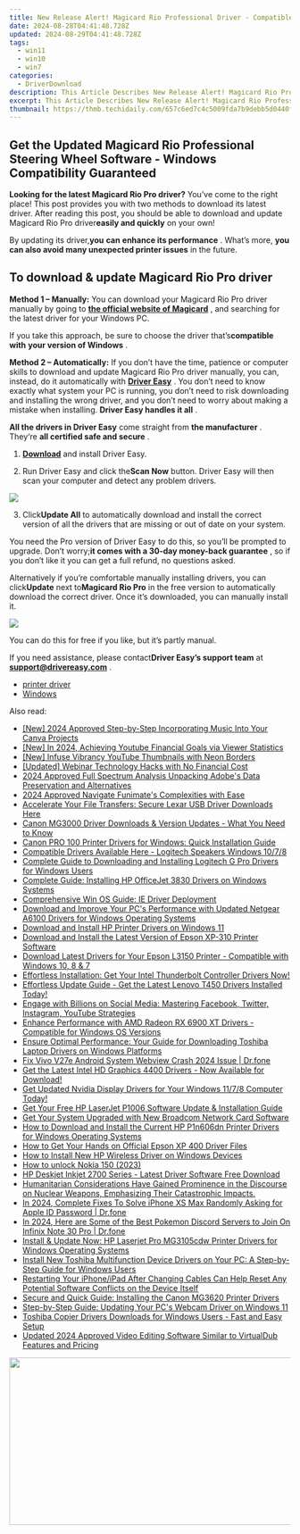 ```yaml
---
title: New Release Alert! Magicard Rio Professional Driver - Compatible with Multiple Windows Versions
date: 2024-08-28T04:41:48.728Z
updated: 2024-08-29T04:41:48.728Z
tags:
  - win11
  - win10
  - win7
categories:
  - DriverDownload
description: This Article Describes New Release Alert! Magicard Rio Professional Driver - Compatible with Multiple Windows Versions
excerpt: This Article Describes New Release Alert! Magicard Rio Professional Driver - Compatible with Multiple Windows Versions
thumbnail: https://thmb.techidaily.com/657c6ed7c4c5009fda7b9debb5d0440f9ba124b99f1e715f38abd38365f6151e.png
---
```


## Get the Updated Magicard Rio Professional Steering Wheel Software - Windows Compatibility Guaranteed

**Looking for the latest Magicard Rio Pro driver?** You’ve come to the right place! This post provides you with two methods to download its latest driver. After reading this post, you should be able to download and update Magicard Rio Pro driver**easily and quickly** on your own!

 By updating its driver,**you** **can** **enhance its performance** . What’s more, **you can also avoid many unexpected printer issues** in the future.

## To download & update Magicard Rio Pro driver

**Method 1 – Manually:**  You can download your Magicard Rio Pro driver manually by going to **[the official website of Magicard](https://support.magicard.com/)**  , and searching for the latest driver for your Windows PC.

 If you take this approach, be sure to choose the driver that’s**compatible with** **your version of Windows** .

**Method 2 – Automatically:** If you don’t have the time, patience or computer skills to download and update Magicard Rio Pro driver manually, you can, instead, do it automatically with **[Driver Easy](https://tools.techidaily.com/drivereasy/download/)**  . You don’t need to know exactly what system your PC is running, you don’t need to risk downloading and installing the wrong driver, and you don’t need to worry about making a mistake when installing. **Driver Easy handles it all** .

**All the drivers in Driver Easy** come straight from **the manufacturer** . They‘re **all certified safe and secure** .  

 1) **[Download](https://tools.techidaily.com/drivereasy/download/)**  and install Driver Easy.

 2) Run Driver Easy and click the**Scan Now** button. Driver Easy will then scan your computer and detect any problem drivers.

![](https://images.drivereasy.com/wp-content/uploads/2019/05/image-1115.png)

 3) Click**Update All** to automatically download and install the correct version of all the drivers that are missing or out of date on your system.

 You need the Pro version of Driver Easy to do this, so you’ll be prompted to upgrade. Don’t worry;**it comes with a 30-day money-back guarantee** , so if you don’t like it you can get a full refund, no questions asked.

 Alternatively if you’re comfortable manually installing drivers, you can click**Update** next to**Magicard Rio Pro** in the free version to automatically download the correct driver. Once it’s downloaded, you can manually install it.

![](https://images.drivereasy.com/wp-content/uploads/2019/05/image-1116.png)

 You can do this for free if you like, but it’s partly manual.  

 If you need assistance, please contact**Driver Easy’s support team** at [**support@drivereasy.com**](https://tools.techidaily.com/drivereasy/download/) .

* [printer driver](https://tools.techidaily.com/drivereasy/download/)
* [Windows](https://tools.techidaily.com/drivereasy/download/)

<ins class="adsbygoogle"
     style="display:block"
     data-ad-format="autorelaxed"
     data-ad-client="ca-pub-7571918770474297"
     data-ad-slot="1223367746"></ins>



<ins class="adsbygoogle"
     style="display:block"
     data-ad-client="ca-pub-7571918770474297"
     data-ad-slot="8358498916"
     data-ad-format="auto"
     data-full-width-responsive="true"></ins>

<span class="atpl-alsoreadstyle">Also read:</span>
<div><ul>
<li><a href="https://fox-hovers.techidaily.com/new-2024-approved-step-by-step-incorporating-music-into-your-canva-projects/"><u>[New] 2024 Approved  Step-by-Step  Incorporating Music Into Your Canva Projects</u></a></li>
<li><a href="https://facebook-video-share.techidaily.com/new-in-2024-achieving-youtube-financial-goals-via-viewer-statistics/"><u>[New] In 2024, Achieving Youtube Financial Goals via Viewer Statistics</u></a></li>
<li><a href="https://facebook-video-share.techidaily.com/new-infuse-vibrancy-youtube-thumbnails-with-neon-borders/"><u>[New] Infuse Vibrancy  YouTube Thumbnails with Neon Borders</u></a></li>
<li><a href="https://remote-screen-capture.techidaily.com/updated-webinar-technology-hacks-with-no-financial-cost/"><u>[Updated] Webinar Technology Hacks with No Financial Cost</u></a></li>
<li><a href="https://some-knowledge.techidaily.com/2024-approved-full-spectrum-analysis-unpacking-adobes-data-preservation-and-alternatives/"><u>2024 Approved  Full Spectrum Analysis  Unpacking Adobe's Data Preservation and Alternatives</u></a></li>
<li><a href="https://fox-http.techidaily.com/2024-approved-navigate-funimates-complexities-with-ease/"><u>2024 Approved  Navigate Funimate's Complexities with Ease</u></a></li>
<li><a href="https://win-amazing.techidaily.com/1722977092633-accelerate-your-file-transfers-secure-lexar-usb-driver-downloads-here/"><u>Accelerate Your File Transfers: Secure Lexar USB Driver Downloads Here</u></a></li>
<li><a href="https://win-amazing.techidaily.com/canon-mg3000-driver-downloads-and-version-updates-what-you-need-to-know/"><u>Canon MG3000 Driver Downloads & Version Updates - What You Need to Know</u></a></li>
<li><a href="https://win-amazing.techidaily.com/canon-pro-100-printer-drivers-for-windows-quick-installation-guide/"><u>Canon PRO 100 Printer Drivers for Windows: Quick Installation Guide</u></a></li>
<li><a href="https://win-amazing.techidaily.com/compatible-drivers-available-here-logitech-speakers-windows-1078/"><u>Compatible Drivers Available Here - Logitech Speakers Windows 10/7/8</u></a></li>
<li><a href="https://win-amazing.techidaily.com/complete-guide-to-downloading-and-installing-logitech-g-pro-drivers-for-windows-users/"><u>Complete Guide to Downloading and Installing Logitech G Pro Drivers for Windows Users</u></a></li>
<li><a href="https://win-amazing.techidaily.com/complete-guide-installing-hp-officejet-3830-drivers-on-windows-systems/"><u>Complete Guide: Installing HP OfficeJet 3830 Drivers on Windows Systems</u></a></li>
<li><a href="https://driver-install.techidaily.com/comprehensive-win-os-guide-ie-driver-deployment/"><u>Comprehensive Win OS Guide: IE Driver Deployment</u></a></li>
<li><a href="https://win-amazing.techidaily.com/download-and-improve-your-pcs-performance-with-updated-netgear-a6100-drivers-for-windows-operating-systems/"><u>Download and Improve Your PC's Performance with Updated Netgear A6100 Drivers for Windows Operating Systems</u></a></li>
<li><a href="https://win-amazing.techidaily.com/download-and-install-hp-printer-drivers-on-windows-11/"><u>Download and Install HP Printer Drivers on Windows 11</u></a></li>
<li><a href="https://win-amazing.techidaily.com/download-and-install-the-latest-version-of-epson-xp-310-printer-software/"><u>Download and Install the Latest Version of Epson XP-310 Printer Software</u></a></li>
<li><a href="https://win-amazing.techidaily.com/download-latest-drivers-for-your-epson-l3150-printer-compatible-with-windows-10-8-and-7/"><u>Download Latest Drivers for Your Epson L3150 Printer - Compatible with Windows 10, 8 & 7</u></a></li>
<li><a href="https://win-amazing.techidaily.com/effortless-installation-get-your-intel-thunderbolt-controller-drivers-now/"><u>Effortless Installation: Get Your Intel Thunderbolt Controller Drivers Now!</u></a></li>
<li><a href="https://win-amazing.techidaily.com/1722976037702-effortless-update-guide-get-the-latest-lenovo-t450-drivers-installed-today/"><u>Effortless Update Guide - Get the Latest Lenovo T450 Drivers Installed Today!</u></a></li>
<li><a href="https://win-forum.techidaily.com/engage-with-billions-on-social-media-mastering-facebook-twitter-instagram-youtube-strategies/"><u>Engage with Billions on Social Media: Mastering Facebook, Twitter, Instagram, YouTube Strategies</u></a></li>
<li><a href="https://win-amazing.techidaily.com/enhance-performance-with-amd-radeon-rx-6900-xt-drivers-compatible-for-windows-os-versions/"><u>Enhance Performance with AMD Radeon RX 6900 XT Drivers - Compatible for Windows OS Versions</u></a></li>
<li><a href="https://win-amazing.techidaily.com/ensure-optimal-performance-your-guide-for-downloading-toshiba-laptop-drivers-on-windows-platforms/"><u>Ensure Optimal Performance: Your Guide for Downloading Toshiba Laptop Drivers on Windows Platforms</u></a></li>
<li><a href="https://howto.techidaily.com/fix-vivo-v27e-android-system-webview-crash-2024-issue-drfone-by-drfone-fix-android-problems-fix-android-problems/"><u>Fix Vivo V27e Android System Webview Crash 2024 Issue | Dr.fone</u></a></li>
<li><a href="https://win-amazing.techidaily.com/get-the-latest-intel-hd-graphics-4400-drivers-now-available-for-download/"><u>Get the Latest Intel HD Graphics 4400 Drivers - Now Available for Download!</u></a></li>
<li><a href="https://win-amazing.techidaily.com/1722978841142-get-updated-nvidia-display-drivers-for-your-windows-1178-computer-today/"><u>Get Updated Nvidia Display Drivers for Your Windows 11/7/8 Computer Today!</u></a></li>
<li><a href="https://win-amazing.techidaily.com/get-your-free-hp-laserjet-p1006-software-update-and-installation-guide/"><u>Get Your Free HP LaserJet P1006 Software Update & Installation Guide</u></a></li>
<li><a href="https://win-amazing.techidaily.com/get-your-system-upgraded-with-new-broadcom-network-card-software/"><u>Get Your System Upgraded with New Broadcom Network Card Software</u></a></li>
<li><a href="https://win-amazing.techidaily.com/how-to-download-and-install-the-current-hp-p1n606dn-printer-drivers-for-windows-operating-systems/"><u>How to Download and Install the Current HP P1n606dn Printer Drivers for Windows Operating Systems</u></a></li>
<li><a href="https://win-amazing.techidaily.com/how-to-get-your-hands-on-official-epson-xp-400-driver-files/"><u>How to Get Your Hands on Official Epson XP 400 Driver Files</u></a></li>
<li><a href="https://win-amazing.techidaily.com/how-to-install-new-hp-wireless-driver-on-windows-devices/"><u>How to Install New HP Wireless Driver on Windows Devices</u></a></li>
<li><a href="https://review-topics.techidaily.com/how-to-unlock-nokia-150-2023-by-drfone-android-unlock-android-unlock/"><u>How to unlock Nokia 150 (2023)</u></a></li>
<li><a href="https://win-amazing.techidaily.com/hp-deskjet-inkjet-2700-series-latest-driver-software-free-download/"><u>HP Deskjet Inkjet 2700 Series - Latest Driver Software Free Download</u></a></li>
<li><a href="https://win-amazing.techidaily.com/humanitarian-considerations-have-gained-prominence-in-the-discourse-on-nuclear-weapons-emphasizing-their-catastrophic-impacts/"><u>Humanitarian Considerations Have Gained Prominence in the Discourse on Nuclear Weapons, Emphasizing Their Catastrophic Impacts.</u></a></li>
<li><a href="https://iphone-unlock.techidaily.com/in-2024-complete-fixes-to-solve-iphone-xs-max-randomly-asking-for-apple-id-password-drfone-by-drfone-ios/"><u>In 2024, Complete Fixes To Solve iPhone XS Max Randomly Asking for Apple ID Password | Dr.fone</u></a></li>
<li><a href="https://android-pokemon-go.techidaily.com/in-2024-here-are-some-of-the-best-pokemon-discord-servers-to-join-on-infinix-note-30-pro-drfone-by-drfone-virtual-android/"><u>In 2024, Here are Some of the Best Pokemon Discord Servers to Join On Infinix Note 30 Pro | Dr.fone</u></a></li>
<li><a href="https://win-amazing.techidaily.com/install-and-update-now-hp-laserjet-pro-mg3105cdw-printer-drivers-for-windows-operating-systems/"><u>Install & Update Now: HP Laserjet Pro MG3105cdw Printer Drivers for Windows Operating Systems</u></a></li>
<li><a href="https://win-amazing.techidaily.com/install-new-toshiba-multifunction-device-drivers-on-your-pc-a-step-by-step-guide-for-windows-users/"><u>Install New Toshiba Multifunction Device Drivers on Your PC: A Step-by-Step Guide for Windows Users</u></a></li>
<li><a href="https://win-amazing.techidaily.com/1722973356249-restarting-your-iphoneipad-after-changing-cables-can-help-reset-any-potential-software-conflicts-on-the-device-itself/"><u>Restarting Your iPhone/iPad After Changing Cables Can Help Reset Any Potential Software Conflicts on the Device Itself</u></a></li>
<li><a href="https://win-amazing.techidaily.com/secure-and-quick-guide-installing-the-canon-mg3620-printer-drivers/"><u>Secure and Quick Guide: Installing the Canon MG3620 Printer Drivers</u></a></li>
<li><a href="https://win-amazing.techidaily.com/step-by-step-guide-updating-your-pcs-webcam-driver-on-windows-11/"><u>Step-by-Step Guide: Updating Your PC's Webcam Driver on Windows 11</u></a></li>
<li><a href="https://win-amazing.techidaily.com/toshiba-copier-drivers-downloads-for-windows-users-fast-and-easy-setup/"><u>Toshiba Copier Drivers Downloads for Windows Users - Fast and Easy Setup</u></a></li>
<li><a href="https://smart-video-creator.techidaily.com/updated-2024-approved-video-editing-software-similar-to-virtualdub-features-and-pricing/"><u>Updated 2024 Approved Video Editing Software Similar to VirtualDub Features and Pricing</u></a></li>
</ul></div>

<!-- affiliate ads begin -->
<a href="https://aofit.pxf.io/c/5597632/1399701/16396" target="_top" id="1399701"><img src="//a.impactradius-go.com/display-ad/16396-1399701" border="0" alt="" width="960" height="300"/></a><img height="0" width="0" src="https://imp.pxf.io/i/5597632/1399701/16396" style="position:absolute;visibility:hidden;" border="0" />
<!-- affiliate ads end -->